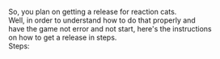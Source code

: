 So, you plan on getting a release for reaction cats. <br>
Well, in order to understand how to do that properly and <br>
have the game not error and not start, here's the instructions <br>
on how to get a release in steps. <br>
Steps:

